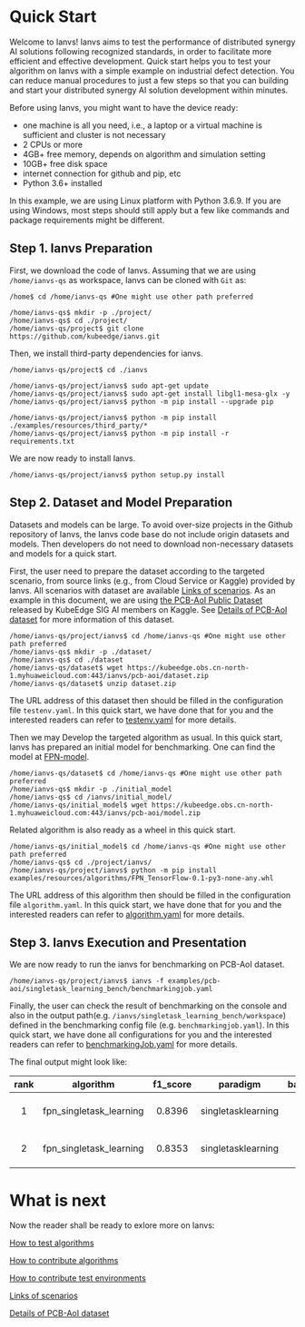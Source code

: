 [Links of scenarios]: ../proposals/scenarios/
[the PCB-AoI public dataset]: https://www.kaggle.com/datasets/kubeedgeianvs/pcb-aoi
[Details of PCB-AoI dataset]: ../proposals/scenarios/industrial-defect-detection/pcb-aoi.md
[XFTP]: https://www.xshell.com/en/xftp/
[FPN-model]: https://kubeedge.obs.cn-north-1.myhuaweicloud.com:443/ianvs/pcb-aoi/model.zip
[How to test algorithms]: how-to-test-algorithms.md
[How to contribute algorithms]: how-to-contribute-algorithms.md
[How to contribute test environments]: how-to-contribute-test-environments.md
[testenv.yaml]: how-to-test-algorithms.md#step-1-test-environment-preparation
[algorithm.yaml]: how-to-test-algorithms.md#step-2-test-case-preparation
[benchmarkingJob.yaml]: how-to-test-algorithms.md#step-3-ianvs-configuration

# Quick Start

Welcome to Ianvs! Ianvs aims to test the performance of distributed synergy AI solutions following recognized standards, 
in order to facilitate more efficient and effective development. Quick start helps you to test your algorithm on Ianvs 
with a simple example on industrial defect detection. You can reduce manual procedures to just a few steps so that you can 
building and start your distributed synergy AI solution development within minutes. 

Before using Ianvs, you might want to have the device ready: 
- one machine is all you need, i.e., a laptop or a virtual machine is sufficient and cluster is not necessary
- 2 CPUs or more
- 4GB+ free memory, depends on algorithm and simulation setting
- 10GB+ free disk space
- internet connection for github and pip, etc
- Python 3.6+ installed
  
In this example, we are using Linux platform with Python 3.6.9. If you are using Windows, most steps should still apply but a few like commands and package requirements might be different. 

## Step 1. Ianvs Preparation

First, we download the code of Ianvs. Assuming that we are using `/home/ianvs-qs` as workspace, Ianvs can be cloned with `Git` as:        
``` shell
/home$ cd /home/ianvs-qs #One might use other path preferred

/home/ianvs-qs$ mkdir -p ./project/
/home/ianvs-qs$ cd ./project/
/home/ianvs-qs/project$ git clone https://github.com/kubeedge/ianvs.git   
```
<!-- https://github.com/JimmyYang20/ianvs.git -->


Then, we install third-party dependencies for ianvs. 
``` shell
/home/ianvs-qs/project$ cd ./ianvs 

/home/ianvs-qs/project/ianvs$ sudo apt-get update
/home/ianvs-qs/project/ianvs$ sudo apt-get install libgl1-mesa-glx -y
/home/ianvs-qs/project/ianvs$ python -m pip install --upgrade pip

/home/ianvs-qs/project/ianvs$ python -m pip install ./examples/resources/third_party/*
/home/ianvs-qs/project/ianvs$ python -m pip install -r requirements.txt
```

We are now ready to install Ianvs. 
``` shell
/home/ianvs-qs/project/ianvs$ python setup.py install  
```

## Step 2. Dataset and Model Preparation 
  
Datasets and models can be large. To avoid over-size projects in the Github repository of Ianvs, the Ianvs code base do not include origin datasets and models. Then developers do not need to download non-necessary datasets and models for a quick start.

First, the user need to prepare the dataset according to the targeted scenario, from source links (e.g., from Cloud Service or Kaggle) provided by Ianvs. All scenarios with dataset are available [Links of scenarios]. As an example in this document, we are using [the PCB-AoI Public Dataset] released by KubeEdge SIG AI members on Kaggle. See [Details of PCB-AoI dataset] for more information of this dataset. 



``` shell
/home/ianvs-qs/project/ianvs$ cd /home/ianvs-qs #One might use other path preferred
/home/ianvs-qs$ mkdir -p ./dataset/   
/home/ianvs-qs$ cd ./dataset
/home/ianvs-qs/dataset$ wget https://kubeedge.obs.cn-north-1.myhuaweicloud.com:443/ianvs/pcb-aoi/dataset.zip
/home/ianvs-qs/dataset$ unzip dataset.zip
```

The URL address of this dataset then should be filled in the configuration file ``testenv.yaml``. In this quick start, we have done that for you and the interested readers can refer to [testenv.yaml] for more details. 

<!-- Please put the downloaded dataset on the above datset path, e.g., `/home/ianvs-qs/dataset`. One can transfer the dataset to the path, e.g., on a remote Linux system using [XFTP].  -->

Then we may Develop the targeted algorithm as usual. In this quick start, Ianvs has prepared an initial model for benchmarking. One can find the model at [FPN-model].



``` shell
/home/ianvs-qs/dataset$ cd /home/ianvs-qs #One might use other path preferred
/home/ianvs-qs$ mkdir -p ./initial_model  
/home/ianvs-qs$ cd /ianvs/initial_model/
/home/ianvs-qs/initial_model$ wget https://kubeedge.obs.cn-north-1.myhuaweicloud.com:443/ianvs/pcb-aoi/model.zip
```

<!-- Please put the downloaded model on the above model path, e.g., `/home/ianvs-qs/initial_model`. One can transfer the model to the path, e.g., on remote a Linux system using [XFTP].  -->

Related algorithm is also ready as a wheel in this quick start. 
``` shell
/home/ianvs-qs/initial_model$ cd /home/ianvs-qs #One might use other path preferred
/home/ianvs-qs$ cd ./project/ianvs/
/home/ianvs-qs/project/ianvs$ python -m pip install examples/resources/algorithms/FPN_TensorFlow-0.1-py3-none-any.whl
```

The URL address of this algorithm then should be filled in the configuration file ``algorithm.yaml``. In this quick start, we have done that for you and the interested readers can refer to [algorithm.yaml] for more details. 

## Step 3. Ianvs Execution and Presentation

We are now ready to run the ianvs for benchmarking on PCB-AoI dataset. 

``` shell
/home/ianvs-qs/project/ianvs$ ianvs -f examples/pcb-aoi/singletask_learning_bench/benchmarkingjob.yaml
```

Finally, the user can check the result of benchmarking on the console and also in the output path(e.g. `/ianvs/singletask_learning_bench/workspace`) defined in the
benchmarking config file (e.g. `benchmarkingjob.yaml`). In this quick start, we have done all configurations for you and the interested readers can refer to [benchmarkingJob.yaml] for more details. 

The final output might look like:   

|rank  |algorithm                |f1_score  |paradigm            |basemodel  |learning_rate  |momentum  |time                     |url                                                                                                                             |
|:----:|:-----------------------:|:--------:|:------------------:|:---------:|:-------------:|:--------:|:------------------------|:-------------------------------------------------------------------------------------------------------------------------------|
|1     |fpn_singletask_learning  | 0.8396   |singletasklearning  | FPN       | 0.1           | 0.5      | 2022-07-07 20:33:53     |/ianvs/pcb-aoi/singletask_learning_bench/workspace/benchmarkingjob/fpn_singletask_learning/49eb5ffd-fdf0-11ec-8d5d-fa163eaa99d5 |
|2     |fpn_singletask_learning  | 0.8353   |singletasklearning  | FPN       | 0.1           | 0.95     | 2022-07-07 20:31:08     |/ianvs/pcb-aoi/singletask_learning_bench/workspace/benchmarkingjob/fpn_singletask_learning/49eb5ffc-fdf0-11ec-8d5d-fa163eaa99d5 |

# What is next

Now the reader shall be ready to exlore more on Ianvs: 

[How to test algorithms]

[How to contribute algorithms]

[How to contribute test environments]

[Links of scenarios]

[Details of PCB-AoI dataset]
